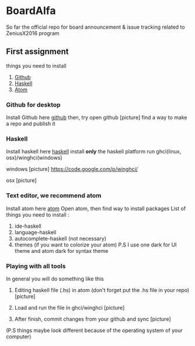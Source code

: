 # BoardAlfa
So far the official repo for board announcement & issue tracking related to ZeniusX2016 program  

## First assignment
things you need to install
1. [Github](https://desktop.github.com)
2. [Haskell](https://www.haskell.org/downloads)
3. [Atom](https://atom.io)

### Github for desktop
Install Github here
[github](https://desktop.github.com)
then, try open github
[picture]
find a way to make a repo and publish it

### Haskell
Install haskell here
[haskell](https://www.haskell.org/downloads)
install **only** the haskell platform
run ghci(linux, osx)/winghci(windows)

windows
[picture]
https://code.google.com/p/winghci/

osx
[picture]

### Text editor, we recommend atom
Install atom here
[atom](https://atom.io)
Open atom, then find way to install packages
List of things you need to install :
1. ide-haskell
2. language-haskell
3. autocomplete-haskell (not necessary)
4. themes (if you want to colorize your atom)
P.S I use one dark for UI theme and atom dark for syntax theme

### Playing with all tools

In general you will do something like this

1. Editing haskell file (.hs) in atom
(don't forget put the .hs file in your repo)
[picture]

2. Load and run the file in ghci/winghci
[picture]

3. After finish, commit changes from your github and sync
[picture]

(P.S things maybe look different because of the operating system of your computer)
